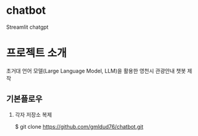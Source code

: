 # chatbot
Streamlit chatgpt 

# 프로젝트 소개 
초거대 언어 모델(Large Language Model, LLM)을 활용한 영천시 관광안내 챗봇 제작

## 기본플로우
1. 각자 저장소 복제
   
   $ git clone https://github.com/gmldud76/chatbot.git
